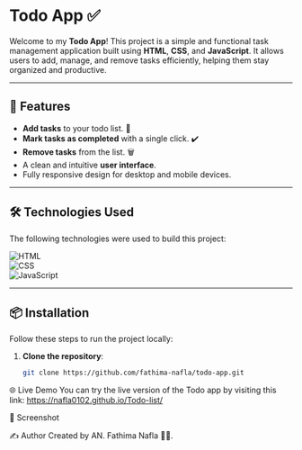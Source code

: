# Todo App ✅

Welcome to my **Todo App**! This project is a simple and functional task management application built using **HTML**, **CSS**, and **JavaScript**. It allows users to add, manage, and remove tasks efficiently, helping them stay organized and productive.

---

## 🚀 Features

- **Add tasks** to your todo list. 📝
- **Mark tasks as completed** with a single click. ✔️
- **Remove tasks** from the list. 🗑️
- A clean and intuitive **user interface**.
- Fully responsive design for desktop and mobile devices.

---

## 🛠️ Technologies Used

The following technologies were used to build this project:

![HTML](https://img.shields.io/badge/-HTML-E34F26?style=for-the-badge&logo=html5&logoColor=white)  
![CSS](https://img.shields.io/badge/-CSS-1572B6?style=for-the-badge&logo=css3&logoColor=white)  
![JavaScript](https://img.shields.io/badge/-JavaScript-F7DF1E?style=for-the-badge&logo=javascript&logoColor=black)  

---

## 📦 Installation

Follow these steps to run the project locally:

1. **Clone the repository**:
   ```bash
   git clone https://github.com/fathima-nafla/todo-app.git

🌐 Live Demo
You can try the live version of the Todo app by visiting this link:
https://nafla0102.github.io/Todo-list/


📸 Screenshot




✍️ Author
Created by AN. Fathima Nafla 👩‍💻.

